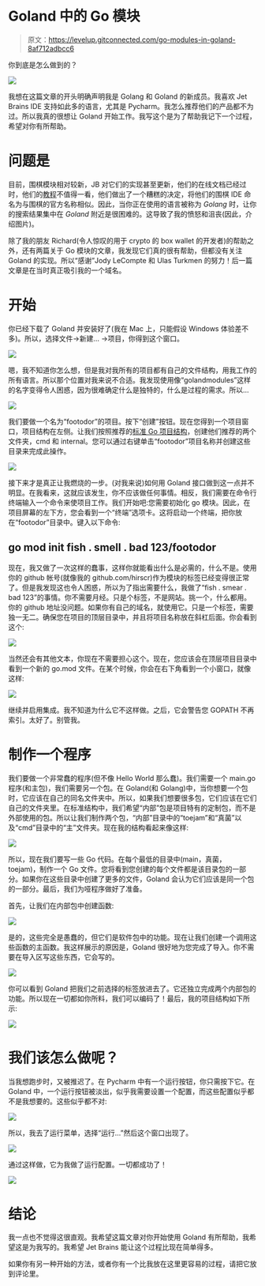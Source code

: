 # Goland 中的 Go 模块

> 原文：<https://levelup.gitconnected.com/go-modules-in-goland-8af712adbcc6>

你到底是怎么做到的？

![](img/886388d0892139cf42576b69d0de73ee.png)

我想在这篇文章的开头明确声明我是 Golang 和 Goland 的新成员。我喜欢 Jet Brains IDE 支持如此多的语言，尤其是 Pycharm。我怎么推荐他们的产品都不为过。所以我真的很想让 Goland 开始工作。我写这个是为了帮助我记下一个过程，希望对你有所帮助。

# 问题是

目前，围棋模块相对较新，JB 对它们的实现甚至更新，他们的在线文档已经过时，他们的[教程](https://www.youtube.com/watch?v=AufkDPEI2qA)不值得一看，他们做出了一个糟糕的决定，将他们的围棋 IDE 命名为与围棋的官方名称相似。因此，当你正在使用的语言被称为 *Golang* 时，让你的搜索结果集中在 *Goland* 附近是很困难的。这导致了我的愤怒和沮丧(因此，介绍图片)。

除了我的朋友 Richard(令人惊叹的用于 crypto 的 box wallet 的开发者)的帮助之外，还有两篇关于 Go 模块的文章，我发现它们真的很有帮助，但都没有关注 Goland 的实现。所以“感谢”Jody LeCompte 和 Ulas Turkmen 的努力！后一篇文章是在当时真正吸引我的一个域名。

# 开始

你已经下载了 Goland 并安装好了(我在 Mac 上，只能假设 Windows 体验差不多)。所以，选择文件->新建… ->项目，你得到这个窗口。

![](img/3d9e48a9b3ab2d139079a7d9f5b4d501.png)

嗯，我不知道你怎么想，但是我对我所有的项目都有自己的文件结构，用我工作的所有语言。所以那个位置对我来说不合适。我发现使用像“golandmodules”这样的名字变得令人困惑，因为很难确定什么是独特的，什么是过程的需求。所以…

![](img/883cb62c61a3f81ef36dcf5b32ba9fe9.png)

我们要做一个名为“footodor”的项目。按下“创建”按钮。现在您得到一个项目窗口，项目结构在左侧。让我们按照推荐的[标准 Go 项目结构](https://github.com/golang-standards/project-layout)，创建他们推荐的两个文件夹，cmd 和 internal。您可以通过右键单击“footodor”项目名称并创建这些目录来完成此操作。

![](img/0fb78122f2810ef7dafbafe9486bb0eb.png)

接下来才是真正让我燃烧的一步。(对我来说)如何用 Goland 接口做到这一点并不明显。在我看来，这就应该发生，你不应该做任何事情。相反，我们需要在命令行终端输入一个命令来使项目工作。我们开始吧:您需要初始化 go 模块。因此，在项目屏幕的左下方，您会看到一个“终端”选项卡。这将启动一个终端，把你放在“footodor”目录中。键入以下命令:

## go mod init fish . smell . bad 123/footodor

现在，我又做了一次这样的蠢事，这样你就能看出什么是必需的，什么不是。使用你的 github 帐号(就像我的 github.com/hirscr)作为模块的标签已经变得很正常了。但是我发现这也令人困惑，所以为了指出需要什么，我做了“fish . smear . bad 123”的事情。你不需要月经。只是个标签，不是网站。挑一个，什么都用。你的 github 地址没问题。如果你有自己的域名，就使用它。只是一个标签，需要独一无二。确保您在项目的顶层目录中，并且将项目名称放在斜杠后面。你会看到这个:

![](img/de613d29e99080cffb2d30429cf9a950.png)

当然还会有其他文本，你现在不需要担心这个。现在，您应该会在顶层项目目录中看到一个新的 go.mod 文件。在某个时候，你会在右下角看到一个小窗口，就像这样:

![](img/8f26dcb43315defcbf7351cd97ca0d54.png)

继续并启用集成。我不知道为什么它不这样做。之后，它会警告您 GOPATH 不再索引。太好了。别管我。

# 制作一个程序

我们要做一个非常蠢的程序(但不像 Hello World 那么蠢)。我们需要一个 main.go 程序(和主包)，我们需要另一个包。在 Goland(和 Golang)中，当你想要一个包时，它应该在自己的同名文件夹中。所以，如果我们想要很多包，它们应该在它们自己的文件夹里。在标准结构中，我们希望“内部”包是项目特有的定制包，而不是外部使用的包。所以让我们制作两个包，“内部”目录中的“toejam”和“真菌”以及“cmd”目录中的“主”文件夹。现在我的结构看起来像这样:

![](img/2d0450a5c9fe7d4235ee06483cd79ecd.png)

所以，现在我们要写一些 Go 代码。在每个最低的目录中(main，真菌，toejam)，制作一个 Go 文件。您将看到您创建的每个文件都是该目录包的一部分。如果你在这些目录中创建了更多的文件，Goland 会认为它们应该是同一个包的一部分。最后，我们为哑程序做好了准备。

首先，让我们在内部包中创建函数:

![](img/88e67af8b71e7987866e8c9fb3fe3f36.png)

是的，这些完全是愚蠢的，但它们是软件包中的功能。现在让我们创建一个调用这些函数的主函数。我这样展示的原因是，Goland 很好地为您完成了导入。你不需要在导入区写这些东西，它会写的。

![](img/6bef241e5b486c55c4adf5ec749bf289.png)

你可以看到 Goland 把我们之前选择的标签放进去了。它还独立完成两个内部包的功能。所以现在一切都如你所料，我们可以编码了！最后，我的项目结构如下所示:

![](img/b49e571832190cef6ddf47e97bf56abb.png)

# 我们该怎么做呢？

当我想跑步时，又被推迟了。在 Pycharm 中有一个运行按钮，你只需按下它。在 Goland 中，一个运行按钮被淡出，似乎我需要设置一个配置，而这些配置似乎都不是我想要的。这些似乎都不对:

![](img/568185749f5f16fc8c814a5e151302db.png)

所以，我去了运行菜单，选择“运行…”然后这个窗口出现了。

![](img/8b3d3ae49ee91dd9ca34dc3199858939.png)

通过这样做，它为我做了运行配置。一切都成功了！

![](img/227c5c0ce8479ce6b96fadf28aa9031e.png)

# 结论

我一点也不觉得这很直观。我希望这篇文章对你开始使用 Goland 有所帮助，我希望这是为我写的。我希望 Jet Brains 能让这个过程比现在简单得多。

如果你有另一种开始的方法，或者你有一个比我放在这里更容易的过程，请把它放到评论里。